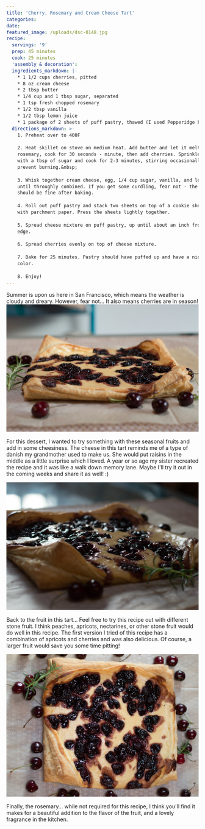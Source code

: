 ```yaml
---
title: 'Cherry, Rosemary and Cream Cheese Tart'
categories:
date:
featured_image: /uploads/dsc-0148.jpg
recipe:
  servings: '9'
  prep: 45 minutes
  cook: 25 minutes
  'assembly & decoration':
  ingredients_markdown: |-
    * 1 1/2 cups cherries, pitted
    * 8 oz cream cheese
    * 2 tbsp butter
    * 1/4 cup and 1 tbsp sugar, separated
    * 1 tsp fresh chopped rosemary
    * 1/2 tbsp vanilla
    * 1/2 tbsp lemon juice
    * 1 package of 2 sheets of puff pastry, thawed (I used Pepperidge Farm, but any should do)
  directions_markdown: >-
    1. Preheat over to 400F

    2. Heat skillet on stove on medium heat. Add butter and let it melt. Add
    rosemary, cook for 30 seconds - minute, then add cherries. Sprinkle cherries
    with a tbsp of sugar and cook for 2-3 minutes, stirring occasionally to
    prevent burning.&nbsp;

    3. Whisk together cream cheese, egg, 1/4 cup sugar, vanilla, and lemon juice
    until throughly combined. If you get some curdling, fear not - the cheese
    should be fine after baking.

    4. Roll out puff pastry and stack two sheets on top of a cookie sheet covered
    with parchment paper. Press the sheets lightly together.

    5. Spread cheese mixture on puff pastry, up until about an inch from the
    edge.

    6. Spread cherries evenly on top of cheese mixture.

    7. Bake for 25 minutes. Pastry should have puffed up and have a nice golden
    color.

    8. Enjoy!
---
```



Summer is upon us here in San Francisco, which means the weather is cloudy and dreary. However, fear not… It also means cherries are in season!![](/uploads/versions/dsc-0101---x----1504-1000x---.jpg)

For this dessert, I wanted to try something with these seasonal fruits and add in some cheesiness. The cheese in this tart reminds me of a type of danish my grandmother used to make us. She would put raisins in the middle as a little surprise which I loved. A year or so ago my sister recreated the recipe and it was like a walk down memory lane. Maybe I'll try it out in the coming weeks and share it as well! :)

![](/uploads/versions/dsc-0120---x----1504-1000x---.jpg)

Back to the fruit in this tart… Feel free to try this recipe out with different stone fruit. I think peaches, apricots, nectarines, or other stone fruit would do well in this recipe. The first version I tried of this recipe has a combination of apricots and cherries and was also delicious. Of course, a larger fruit would save you some time pitting!

![](/uploads/versions/dsc-0136---x----1344-1000x---.jpg)

Finally, the rosemary… while not required for this recipe, I think you'll find it makes for a beautiful addition to the flavor of the fruit, and a lovely fragrance in the kitchen.
